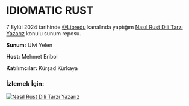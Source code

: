 # IDIOMATIC RUST

7 Eylül 2024 tarihinde [@Libredu](https://www.youtube.com/@Libredu) kanalında yaptığım [Nasıl Rust Dili Tarzı Yazarız](https://youtu.be/-qmoRpfK9Lw) konulu sunum reposu.

**Sunum:** Ulvi Yelen

**Host:** Mehmet Eribol

**Katılımcılar:** Kürşad Kürkaya

### İzlemek İçin:

[![Nasıl Rust Dili Tarzı Yazarız](https://img.youtube.com/vi/-qmoRpfK9Lw/0.jpg)](https://www.youtube.com/watch?v=-qmoRpfK9Lw)